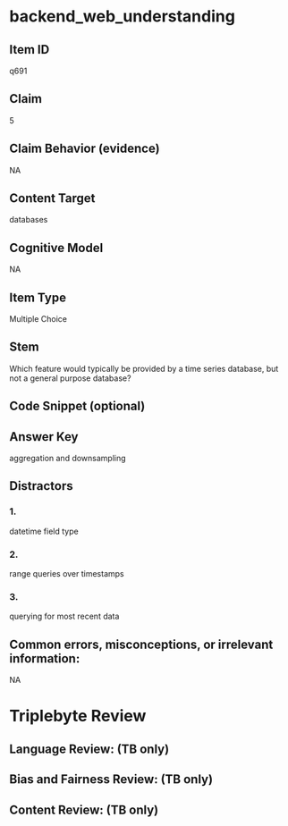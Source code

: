 # backend_web_understanding

## Item ID
q691

## Claim
5

## Claim Behavior (evidence)
NA

## Content Target
databases

## Cognitive Model
NA

## Item Type
Multiple Choice

## Stem
Which feature would typically be provided by a time series database, but not a general purpose database?

## Code Snippet (optional)


## Answer Key
aggregation and downsampling

## Distractors

### 1.
datetime field type

### 2.
range queries over timestamps

### 3.
querying for most recent data

## Common errors, misconceptions, or irrelevant information:
NA

# Triplebyte Review


## Language Review: (TB only)


## Bias and Fairness Review: (TB only)


## Content Review: (TB only)

